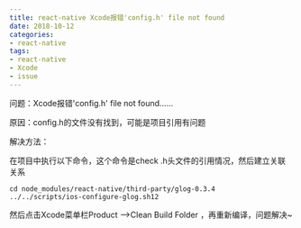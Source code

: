 ```yaml
---
title: react-native Xcode报错'config.h' file not found
date: 2018-10-12
categories:
- react-native 
tags:
- react-native
- Xcode
- issue
---
```




问题：Xcode报错'config.h' file not found......

原因：config.h的文件没有找到，可能是项目引用有问题

解决方法：

在项目中执行以下命令，这个命令是check .h头文件的引用情况，然后建立关联关系

```
cd node_modules/react-native/third-party/glog-0.3.4
../../scripts/ios-configure-glog.sh12
```

然后点击Xcode菜单栏Product -->Clean Build Folder ，再重新编译，问题解决~